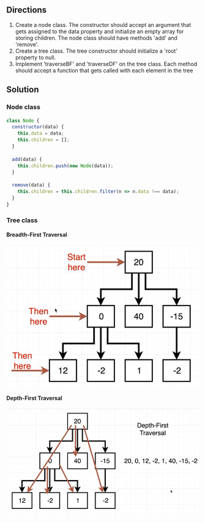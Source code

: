 ## Directions

1. Create a node class. The constructor should accept an argument that gets assigned to the data property and initialize an empty array for storing children. The node class should have methods 'add' and 'remove'.
2. Create a tree class. The tree constructor should initialize a 'root' property to null.
3. Implement 'traverseBF' and 'traverseDF' on the tree class. Each method should accept a function that gets called with each element in the tree

## Solution

### Node class

```js
class Node {
  constructor(data) {
    this.data = data;
    this.children = [];
  }

  add(data) {
    this.children.push(new Node(data));
  }

  remove(data) {
    this.children = this.children.filter(n => n.data !== data);
  }
}
```

### Tree class

#### Breadth-First Traversal

<img src="bf.jpg" />

#### Depth-First Traversal

<img src="df.jpg" />
